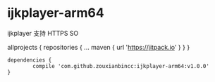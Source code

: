 # ijkplayer-arm64
ijkplayer 支持 HTTPS SO

allprojects {
		repositories {
			...
			maven { url 'https://jitpack.io' }
		}
	}
  
  	dependencies {
	        compile 'com.github.zouxianbincc:ijkplayer-arm64:v1.0.0'
	}
